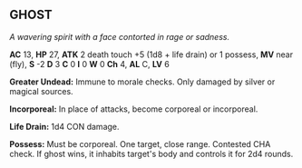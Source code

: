 ## GHOST

_A wavering spirit with a face contorted in rage or sadness._

**AC** 13, **HP** 27, **ATK** 2 death touch +5 (1d8 + life drain) or 1 possess, **MV** near (fly), **S** -2 **D** 3 **C** 0 **I** 0 **W** 0 **Ch** 4, **AL** C, **LV** 6

**Greater Undead:** Immune to morale checks. Only damaged by silver or magical sources.

**Incorporeal:** In place of attacks, become corporeal or incorporeal.

**Life Drain:** 1d4 CON damage.

**Possess:** Must be corporeal. One target, close range. Contested CHA check. If ghost wins, it inhabits target's body and controls it for 2d4 rounds.

